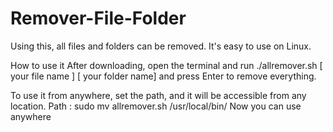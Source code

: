 # Remover-File-Folder
Using this, all files and folders can be removed. It's easy to use on Linux.

How to use it
After downloading, open the terminal and run
./allremover.sh [ your file name ] [ your folder name] and press Enter to remove everything.

To use it from anywhere, set the path, and it will be accessible from any location.
Path : sudo mv allremover.sh /usr/local/bin/
Now you can use anywhere
